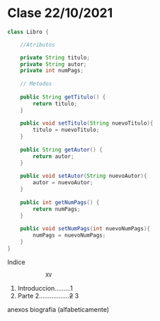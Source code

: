 # Clase 22/10/2021
```java
class Libro {

	//Atributos

	private String titulo;
	private String autor;
	private int numPags;
	
	// Metodos
	
	public String getTitulo() {
		return titulo;
	}
	
	public void setTitulo(String nuevoTitulo){
		titulo = nuevoTitulo;
	}
	
	public String getAutor() {
		return autor;
	}
	
	public void setAutor(String nuevoAutor){
		autor = nuevoAutor;
	}
	
	public int getNumPags() {
		return numPags;
	}
	
	public void setNumPags(int nuevoNumPags){
		numPags = nuevoNumPags;
	}
}
```


Indice

				XV
1. Introduccion.........1
2. Parte 2.................~~2~~ 3

anexos
biografia (alfabeticamente)
